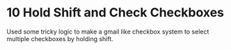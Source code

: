 # 10 Hold Shift and Check Checkboxes

Used some tricky logic to make a gmail like checkbox system to select multiple
checkboxes by holding shift.
